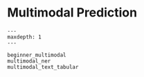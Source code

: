 # Multimodal Prediction

```{toctree}
---
maxdepth: 1
---

beginner_multimodal
multimodal_ner
multimodal_text_tabular
```
